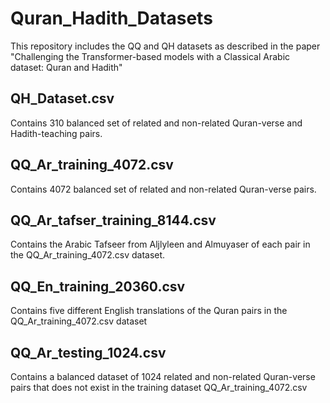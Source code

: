 # Quran_Hadith_Datasets
This repository includes the QQ and QH datasets as described in the paper "Challenging the Transformer-based models with a Classical Arabic dataset: Quran and Hadith"

## QH_Dataset.csv
Contains 310 balanced set of related and non-related Quran-verse and Hadith-teaching pairs. 

## QQ_Ar_training_4072.csv 
Contains 4072 balanced set of related and non-related Quran-verse pairs. 

## QQ_Ar_tafser_training_8144.csv
Contains the Arabic Tafseer from Aljlyleen and Almuyaser of each pair in the QQ_Ar_training_4072.csv dataset.

## QQ_En_training_20360.csv
Contains five different English translations of the Quran pairs in the QQ_Ar_training_4072.csv dataset

## QQ_Ar_testing_1024.csv
Contains a balanced dataset of 1024 related and non-related Quran-verse pairs that does not exist in the training dataset QQ_Ar_training_4072.csv
